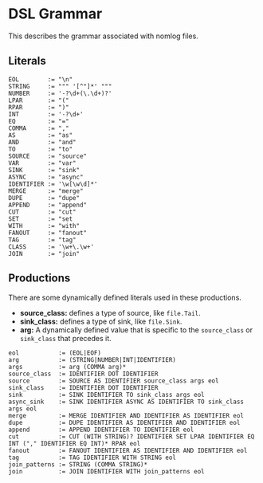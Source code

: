 # DSL Grammar
This describes the grammar associated with nomlog files.

## Literals

```
EOL        := "\n"
STRING     := """ '[^"]*' """
NUMBER     := '-?\d+(\.\d+)?'
LPAR       := "("
RPAR       := ")"
INT        := '-?\d+'
EQ         := "="
COMMA      := ","
AS         := "as"
AND        := "and"
TO         := "to"
SOURCE     := "source"
VAR        := "var"
SINK       := "sink"
ASYNC      := "async"
IDENTIFIER := '\w[\w\d]*'
MERGE      := "merge"
DUPE       := "dupe"
APPEND     := "append"
CUT        := "cut"
SET        := "set
WITH       := "with"
FANOUT     := "fanout"
TAG        := "tag"
CLASS      := '\w+\.\w+'
JOIN       := "join"
```

## Productions
There are some dynamically defined literals used in these productions.
* **source_class:** defines a type of source, like `file.Tail`.
* **sink_class:** defines a type of sink, like `file.Sink`.
* **arg:** A dynamically defined value that is specific to the `source_class` or `sink_class` that precedes it.

```
eol           := (EOL|EOF)
arg           := (STRING|NUMBER|INT|IDENTIFIER)
args          := arg (COMMA arg)*
source_class  := IDENTIFIER DOT IDENTIFIER
source        := SOURCE AS IDENTIFIER source_class args eol
sink_class    := IDENTIFIER DOT IDENTIFIER
sink          := SINK IDENTIFIER TO sink_class args eol
async_sink    := SINK IDENTIFIER ASYNC AS IDENTIFIER TO sink_class args eol
merge         := MERGE IDENTIFIER AND IDENTIFIER AS IDENTIFIER eol
dupe          := DUPE IDENTIFIER AS IDENTIFIER AND IDENTIFIER eol
append        := APPEND IDENTIFIER TO IDENTIFIER eol
cut           := CUT (WITH STRING)? IDENTIFIER SET LPAR IDENTIFIER EQ INT ("," IDENTIFIER EQ INT)* RPAR eol
fanout        := FANOUT IDENTIFIER AS IDENTIFIER AND IDENTIFIER eol
tag           := TAG IDENTIFIER WITH STRING eol
join_patterns := STRING (COMMA STRING)*
join          := JOIN IDENTIFIER WITH join_patterns eol
```
